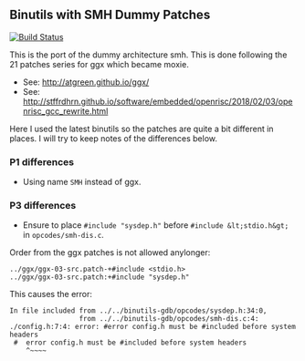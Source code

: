 ## Binutils with SMH Dummy Patches

[![Build Status](https://travis-ci.org/stffrdhrn/binutils-gdb.svg?branch=smh-port)](https://travis-ci.org/stffrdhrn/binutils-gdb)

This is the port of the dummy architecture smh.  This is done following the
21 patches series for ggx which became moxie.

 - See: http://atgreen.github.io/ggx/
 - See: http://stffrdhrn.github.io/software/embedded/openrisc/2018/02/03/openrisc_gcc_rewrite.html

Here I used the latest binutils so the patches are quite a bit different in
places.  I will try to keep notes of the differences below.

### P1 differences

 - Using name `SMH` instead of ggx.

### P3 differences

 - Ensure to place `#include "sysdep.h"` before `#include &lt;stdio.h&gt;` in
   `opcodes/smh-dis.c`.

Order from the ggx patches is not allowed anylonger:

```
../ggx/ggx-03-src.patch-+#include <stdio.h>
../ggx/ggx-03-src.patch:+#include "sysdep.h"
```

This causes the error:

```
In file included from ../../binutils-gdb/opcodes/sysdep.h:34:0,
                 from ../../binutils-gdb/opcodes/smh-dis.c:4:
./config.h:7:4: error: #error config.h must be #included before system headers
 #  error config.h must be #included before system headers
    ^~~~~
```
